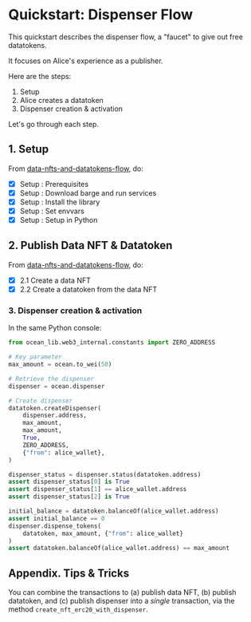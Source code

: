 <!--
Copyright 2022 Ocean Protocol Foundation
SPDX-License-Identifier: Apache-2.0
-->

# Quickstart: Dispenser Flow

This quickstart describes the dispenser flow, a "faucet" to give out free datatokens.

It focuses on Alice's experience as a publisher.

Here are the steps:

1.  Setup
2.  Alice creates a datatoken
3.  Dispenser creation & activation

Let's go through each step.

## 1. Setup

From [data-nfts-and-datatokens-flow](data-nfts-and-datatokens-flow.md), do:
- [x] Setup : Prerequisites
- [x] Setup : Download barge and run services
- [x] Setup : Install the library
- [x] Setup : Set envvars
- [x] Setup : Setup in Python

## 2. Publish Data NFT & Datatoken

From [data-nfts-and-datatokens-flow](data-nfts-and-datatokens-flow.md), do:
- [x] 2.1 Create a data NFT
- [x] 2.2 Create a datatoken from the data NFT

### 3. Dispenser creation & activation

In the same Python console:
```python
from ocean_lib.web3_internal.constants import ZERO_ADDRESS

# Key parameter
max_amount = ocean.to_wei(50)

# Retrieve the dispenser
dispenser = ocean.dispenser

# Create dispenser
datatoken.createDispenser(
    dispenser.address,
    max_amount,
    max_amount,
    True,
    ZERO_ADDRESS,
    {"from": alice_wallet},
)

dispenser_status = dispenser.status(datatoken.address)
assert dispenser_status[0] is True
assert dispenser_status[1] == alice_wallet.address
assert dispenser_status[2] is True

initial_balance = datatoken.balanceOf(alice_wallet.address)
assert initial_balance == 0
dispenser.dispense_tokens(
    datatoken, max_amount, {"from": alice_wallet}
)
assert datatoken.balanceOf(alice_wallet.address) == max_amount
```


## Appendix. Tips & Tricks

You can combine the transactions to (a) publish data NFT, (b) publish datatoken, and (c) publish dispenser into a _single_ transaction, via the method `create_nft_erc20_with_dispenser`.


